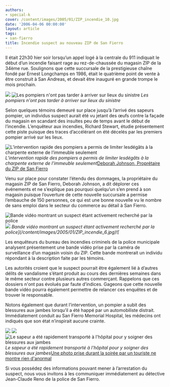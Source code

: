 ```yaml
---
authors:
- special-k
cover: /content/images/2005/01/ZIP_incendie_10.jpg
date: '2006-04-06 00:00:00'
layout: article
tags:
- san-fierro
title: Incendie suspect au nouveau ZIP de San Fierro
---
```



Il était 22h30 hier soir lorsqu’un appel logé à la centrale du 911 indiquait le début d’un incendie faisant rage au rez-de-chaussée du magasin ZIP de la 34ème rue. Soulignons que cette succursale de la prestigieuse chaîne fondé par Ernest Longchamps en 1986, était le quatrième point de vente à être construit à San Andreas, et devait être inauguré en grande trompe le mois prochain.

![](/content/images/2005/01/ZIP_incendie_9.jpg)
![Les pompiers n'ont pas tarder à arriver sur lieux du sinistre](/content/images/2005/01/ZIP_incendie_1.jpg)
_Les pompiers n'ont pas tarder à arriver sur lieux du sinistre_

Selon quelques témoins demeuré sur place jusqu’à l’arrivé des sapeurs pompier, un individus suspect aurait été vu jetant des œufs contre la façade du magasin en scandant des insultes peu de temps avant le début de l’incendie. L’enquêteur aux incendies, Richard Stewart, étudie présentement cette piste puisque des traces d’accélérant on été décelés par les premiers pompier arrivé sur les lieux.

![L’intervention rapide des pompiers a permis de limiter lesdégâts à la charpente externe de l’immeuble seulement](/content/images/2005/01/ZIP_incendie_2.jpg)
_L’intervention rapide des pompiers a permis de limiter lesdégâts à la charpente externe de l’immeuble seulement_[Deborah Johnson, Proprétaire du ZIP de San Fierro](/content/images/2005/01/ZIP_Deborah_Jonhson.jpg)

Venu sur place pour constater l’étendu des dommages, la propriétaire du magasin ZIP de San Fierro, Deborah Johnson, a dit déplorer ces événements et ne s’explique pas pourquoi quelqu’un s’en prend à son magasin puisque l’ouverture de cette nouvelle succursale a permise l’embauche de 150 personnes, ce qui est une bonne nouvelle vu le nombre de sans emploi dans le secteur du commerce au détail à San Fierro.

![Bande vidéo montrant un suspect étant activement recherché par la police](/content/images/2005/01/ZIP_incendie_6.jpg)![](/content/images/2005/01/ZIP_incendie_8.jpg)
_Bande vidéo montrant un suspect étant activement recherché par la police](/content/images/2005/01/ZIP_incendie_6.jpg)![_

Les enquêteurs du bureau des incendies criminels de la police municipale analysent présentement une bande vidéo prise par la caméra de surveillance d’un magasin voisin du ZIP. Cette bande montrerait un individu répondant à la description faite par les témoins.

Les autorités croient que le suspect pourrait être également lié à d’autres délits de vandalisme s’étant produit au cours des dernières semaines dans le même secteur contre plusieurs autres commerçant. Rappelons que ces dossiers n'ont pas évolués par faute d’indices. Gageons que cette nouvelle bande vidéo pourra également permettre de relancer ces enquêtes et de trouver le responsable.

Notons également que durant l’intervention, un pompier a subit des blessures aux jambes lorsqu’il a été happé par un automobiliste distrait. Immédiatement conduit au San Fierro Memorial Hospital, les médecins ont indiqués que son état n’inspirait aucune crainte.

![](/content/images/2005/01/ZIP_incendie_3.jpg)
![](/content/images/2005/01/ZIP_incendie_4.jpg)
![Le sapeur a été rapidement transporté à l'hôpital pour y soigner des blessures aux jambes](/content/images/2005/01/ZIP_incendie_5.jpg)
_Le sapeur a été rapidement transporté à l'hôpital pour y soigner des blessures aux jambes_[Une photo prise durant la soirée par un touriste ne montre rien d'anormal](/content/images/2005/01/ZIP_incendie_7.jpg)

Si vous possédez des informations pouvant mener à l’arrestation du suspect, nous vous invitons à les communiquer immédiatement au détective Jean-Claude Reno de la police de San Fierro.